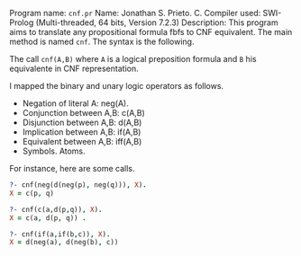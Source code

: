 Program name: `cnf.pr`
Name: Jonathan S. Prieto. C.
Compiler used: SWI-Prolog (Multi-threaded, 64 bits, Version 7.2.3)
Description: This program aims to translate any propositional
formula fbfs to CNF equivalent. The main method is named `cnf`.
The syntax is the following.

The call `cnf(A,B)` where `A` is a logical preposition formula and `B` his 
equivalente in CNF representation.

I mapped the binary and unary logic operators as follows.

- Negation of literal A: neg(A).
- Conjunction between A,B: c(A,B) 
- Disjunction between A,B: d(A,B) 
- Implication between A,B: if(A,B)
- Equivalent between A,B: iff(A,B)
- Symbols. Atoms.

For instance, here are some calls.

```Prolog
?- cnf(neg(d(neg(p), neg(q))), X).
X = c(p, q)

?- cnf(c(a,d(p,q)), X).
X = c(a, d(p, q)) .

?- cnf(if(a,if(b,c)), X).
X = d(neg(a), d(neg(b), c))
```